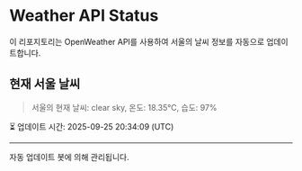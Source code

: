 
# Weather API Status

이 리포지토리는 OpenWeather API를 사용하여 서울의 날씨 정보를 자동으로 업데이트합니다.

## 현재 서울 날씨
> 서울의 현재 날씨: clear sky, 온도: 18.35°C, 습도: 97%

⏳ 업데이트 시간: 2025-09-25 20:34:09 (UTC)

---
자동 업데이트 봇에 의해 관리됩니다.
